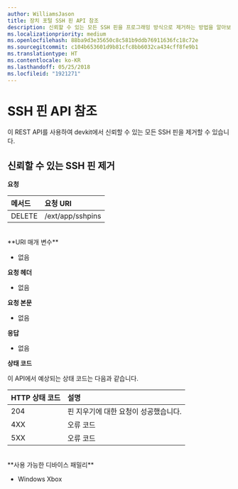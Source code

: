 ```yaml
---
author: WilliamsJason
title: 장치 포털 SSH 핀 API 참조
description: 신뢰할 수 있는 모든 SSH 핀을 프로그래밍 방식으로 제거하는 방법을 알아보세요.
ms.localizationpriority: medium
ms.openlocfilehash: 88ba9d3e35650c8c581b9ddb76911636fc18c72e
ms.sourcegitcommit: c104b653601d9b81cfc8bb6032ca434cff8fe9b1
ms.translationtype: HT
ms.contentlocale: ko-KR
ms.lasthandoff: 05/25/2018
ms.locfileid: "1921271"
---
```

# <a name="ssh-pins-api-reference"></a>SSH 핀 API 참조
이 REST API를 사용하여 devkit에서 신뢰할 수 있는 모든 SSH 핀을 제거할 수 있습니다.

## <a name="remove-trusted-ssh-pins"></a>신뢰할 수 있는 SSH 핀 제거

**요청**

메서드      | 요청 URI
:------     | :-----
DELETE | /ext/app/sshpins
<br />
**URI 매개 변수**

- 없음

**요청 헤더**

- 없음

**요청 본문**   

- 없음

**응답**   

- 없음 

**상태 코드**

이 API에서 예상되는 상태 코드는 다음과 같습니다.

HTTP 상태 코드      | 설명
:------     | :-----
204 | 핀 지우기에 대한 요청이 성공했습니다.
4XX | 오류 코드
5XX | 오류 코드

<br />
**사용 가능한 디바이스 패밀리**

* Windows Xbox

